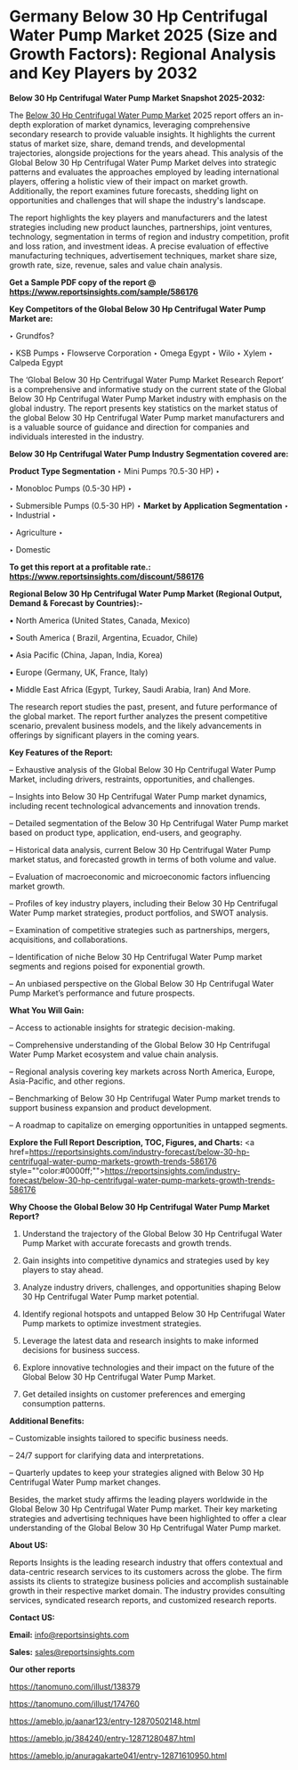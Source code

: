# Germany Below 30 Hp Centrifugal Water Pump Market 2025 (Size and Growth Factors): Regional Analysis and Key Players by 2032

<strong>Below 30 Hp Centrifugal Water Pump Market Snapshot 2025-2032:</strong>

The <a href=https://www.reportsinsights.com/sample/586176>Below 30 Hp Centrifugal Water Pump Market</a> 2025 report offers an in-depth exploration of market dynamics, leveraging comprehensive secondary research to provide valuable insights. It highlights the current status of market size, share, demand trends, and developmental trajectories, alongside projections for the years ahead. This analysis of the Global Below 30 Hp Centrifugal Water Pump Market delves into strategic patterns and evaluates the approaches employed by leading international players, offering a holistic view of their impact on market growth. Additionally, the report examines future forecasts, shedding light on opportunities and challenges that will shape the industry's landscape.

The report highlights the key players and manufacturers and the latest strategies including new product launches, partnerships, joint ventures, technology, segmentation in terms of region and industry competition, profit and loss ration, and investment ideas. A precise evaluation of effective manufacturing techniques, advertisement techniques, market share size, growth rate, size, revenue, sales and value chain analysis.

<strong>Get a Sample PDF copy of the report @ <a href=https://www.reportsinsights.com/sample/586176 style=color:#0000ff;>https://www.reportsinsights.com/sample/586176</a></strong>

<strong>Key Competitors of the Global Below 30 Hp Centrifugal Water Pump Market are:</strong>

‣ Grundfos?

‣ KSB Pumps
‣ Flowserve Corporation
‣ Omega Egypt
‣ Wilo
‣ Xylem
‣ Calpeda Egypt

The ‘Global Below 30 Hp Centrifugal Water Pump Market Research Report’ is a comprehensive and informative study on the current state of the Global Below 30 Hp Centrifugal Water Pump Market industry with emphasis on the global industry. The report presents key statistics on the market status of the global Below 30 Hp Centrifugal Water Pump market manufacturers and is a valuable source of guidance and direction for companies and individuals interested in the industry.

<strong>Below 30 Hp Centrifugal Water Pump Industry Segmentation covered are:</strong>

<strong>Product Type Segmentation</strong>
‣
Mini Pumps ?0.5-30 HP)
‣ 

‣ Monobloc Pumps (0.5-30 HP)
‣ 

‣ Submersible Pumps (0.5-30 HP)
‣ 
<strong>Market by Application Segmentation</strong>
‣
‣  Industrial
‣ 

‣ Agriculture
‣ 

‣ Domestic

<strong>To get this report at a profitable rate.: <a href=https://www.reportsinsights.com/discount/586176 style=color:#0000ff;>https://www.reportsinsights.com/discount/586176</a></strong>

<strong>Regional Below 30 Hp Centrifugal Water Pump Market (Regional Output, Demand &amp; Forecast by Countries):-</strong>

• North America (United States, Canada, Mexico)

• South America ( Brazil, Argentina, Ecuador, Chile)

• Asia Pacific (China, Japan, India, Korea)

• Europe (Germany, UK, France, Italy)

• Middle East Africa (Egypt, Turkey, Saudi Arabia, Iran) And More.

The research report studies the past, present, and future performance of the global market. The report further analyzes the present competitive scenario, prevalent business models, and the likely advancements in offerings by significant players in the coming years.

<strong>Key Features of the Report:</strong>

– Exhaustive analysis of the Global Below 30 Hp Centrifugal Water Pump Market, including drivers, restraints, opportunities, and challenges.

– Insights into Below 30 Hp Centrifugal Water Pump market dynamics, including recent technological advancements and innovation trends.

– Detailed segmentation of the Below 30 Hp Centrifugal Water Pump market based on product type, application, end-users, and geography.

– Historical data analysis, current Below 30 Hp Centrifugal Water Pump market status, and forecasted growth in terms of both volume and value.

– Evaluation of macroeconomic and microeconomic factors influencing market growth.

– Profiles of key industry players, including their Below 30 Hp Centrifugal Water Pump market strategies, product portfolios, and SWOT analysis.

– Examination of competitive strategies such as partnerships, mergers, acquisitions, and collaborations.

– Identification of niche Below 30 Hp Centrifugal Water Pump market segments and regions poised for exponential growth.

– An unbiased perspective on the Global Below 30 Hp Centrifugal Water Pump Market’s performance and future prospects.

<strong>What You Will Gain:</strong>

– Access to actionable insights for strategic decision-making.

– Comprehensive understanding of the Global Below 30 Hp Centrifugal Water Pump Market ecosystem and value chain analysis.

– Regional analysis covering key markets across North America, Europe, Asia-Pacific, and other regions.

– Benchmarking of Below 30 Hp Centrifugal Water Pump market trends to support business expansion and product development.

– A roadmap to capitalize on emerging opportunities in untapped segments.

<strong>Explore the Full Report Description, TOC, Figures, and Charts:</strong>
<a href=https://reportsinsights.com/industry-forecast/below-30-hp-centrifugal-water-pump-markets-growth-trends-586176 style=""color:#0000ff;"">https://reportsinsights.com/industry-forecast/below-30-hp-centrifugal-water-pump-markets-growth-trends-586176</a>

<strong>Why Choose the Global Below 30 Hp Centrifugal Water Pump Market Report?</strong>

1. Understand the trajectory of the Global Below 30 Hp Centrifugal Water Pump Market with accurate forecasts and growth trends.

2. Gain insights into competitive dynamics and strategies used by key players to stay ahead.

3. Analyze industry drivers, challenges, and opportunities shaping Below 30 Hp Centrifugal Water Pump market potential.

4. Identify regional hotspots and untapped Below 30 Hp Centrifugal Water Pump markets to optimize investment strategies.

5. Leverage the latest data and research insights to make informed decisions for business success.

6. Explore innovative technologies and their impact on the future of the Global Below 30 Hp Centrifugal Water Pump Market.

7. Get detailed insights on customer preferences and emerging consumption patterns.

<strong>Additional Benefits:</strong>

– Customizable insights tailored to specific business needs.

– 24/7 support for clarifying data and interpretations.

– Quarterly updates to keep your strategies aligned with Below 30 Hp Centrifugal Water Pump market changes.

Besides, the market study affirms the leading players worldwide in the Global Below 30 Hp Centrifugal Water Pump market. Their key marketing strategies and advertising techniques have been highlighted to offer a clear understanding of the Global Below 30 Hp Centrifugal Water Pump market.

<strong><strong>About US</strong>:</strong>

Reports Insights is the leading research industry that offers contextual and data-centric research services to its customers across the globe. The firm assists its clients to strategize business policies and accomplish sustainable growth in their respective market domain. The industry provides consulting services, syndicated research reports, and customized research reports.

<strong>Contact US:</strong>

<p class=><b>Email:</b> <a href=mailto:info@reportsinsights.com>info@reportsinsights.com</a></p>
<p class=><b>Sales:</b> <a href=mailto:sales@reportsinsights.com>sales@reportsinsights.com</a></p>

<strong>Our other reports</strong>

<a href=https://tanomuno.com/illust/138379>https://tanomuno.com/illust/138379</a>

<a href=https://tanomuno.com/illust/174760>https://tanomuno.com/illust/174760</a>

<a href=https://ameblo.jp/aanar123/entry-12870502148.html>https://ameblo.jp/aanar123/entry-12870502148.html</a>

<a href=https://ameblo.jp/384240/entry-12871280487.html>https://ameblo.jp/384240/entry-12871280487.html</a>

<a href=https://ameblo.jp/anuragakarte041/entry-12871610950.html>https://ameblo.jp/anuragakarte041/entry-12871610950.html</a>
